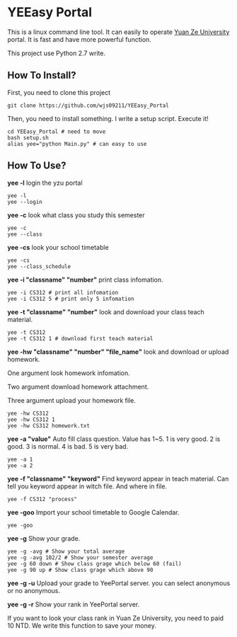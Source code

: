 # YEEasy Portal

This is a linux command line tool. It can easily to operate [Yuan Ze University](https://portalx.yzu.edu.tw/PortalSocialVB/Login.aspx) portal. It is fast and have more powerful function.

This project use Python 2.7 write.

## How To Install?

First, you need to clone this project

```
git clone https://github.com/wjs09211/YEEasy_Portal
```
Then, you need to install something. I write a setup script. Execute it!

```
cd YEEasy_Portal # need to move
bash setup.sh
alias yee="python Main.py" # can easy to use
```

## How To Use?

**yee -l** login the yzu portal
```
yee -l
yee --login
``` 
**yee -c** look what class you study this semester
```
yee -c
yee --class
```
**yee -cs** look your school timetable
```
yee -cs
yee --class_schedule
```
**yee -i "classname" "number"** print class infomation.
```
yee -i CS312 # print all infomation
yee -i CS312 5 # print only 5 infomation
```
**yee -t "classname" "number"** look and download your class teach material.
```
yee -t CS312
yee -t CS312 1 # download first teach material
```
**yee -hw "classname" "number" "file_name"** look and download or upload homework.

One argument look homework infomation. 

Two argument download homework attachment. 

Three argument upload your homework file. 
```
yee -hw CS312
yee -hw CS312 1
yee -hw CS312 homework.txt
```
**yee -a "value"** Auto fill class question. Value has 1~5. 1 is very good. 2 is good. 3 is normal. 4 is bad. 5 is very bad.
```
yee -a 1
yee -a 2
``` 
**yee -f "classname" "keyword"** Find keyword appear in teach material. Can tell you keyword appear in witch file. And where in file.
```
yee -f CS312 "process"
```
**yee -goo** Import your school timetable to Google Calendar.
```
yee -goo
```
**yee -g** Show your grade.
```
yee -g -avg # Show your total average
yee -g -avg 102/2 # Show your semester average
yee -g 60 down # Show class grage which below 60 (fail)
yee -g 90 up # Show class grage which above 90
```
**yee -g -u** Upload your grade to YeePortal server. you can select anonymous or no anonymous.

**yee -g -r** Show your rank in YeePortal server.

If you want to look your class rank in Yuan Ze University, you need to paid 10 NTD. We write this function to save your money.
